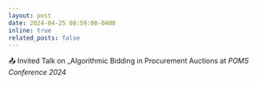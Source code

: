 ```yaml
---
layout: post
date: 2024-04-25 08:59:00-0400
inline: true
related_posts: false
---
```


📤 Invited Talk on _Algorithmic Bidding in Procurement Auctions at _POMS Conference 2024_ 
